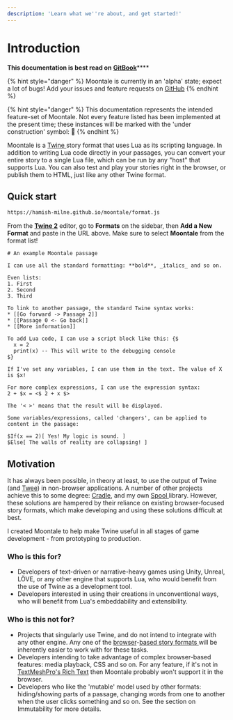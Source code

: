 ```yaml
---
description: 'Learn what we''re about, and get started!'
---
```


# Introduction

**This documentation is best read on** [**GitBook**](https://moontale.hmilne.cc/)\*\*\*\*

{% hint style="danger" %}
Moontale is currently in an 'alpha' state; expect a lot of bugs! Add your issues and feature requests on [GitHub](https://github.com/hamish-milne/moontale/issues)
{% endhint %}

{% hint style="danger" %}
This documentation represents the intended feature-set of Moontale. Not every feature listed has been implemented at the present time; these instances will be marked with the 'under construction' symbol: 🚧
{% endhint %}

Moontale is a [Twine ](https://twinery.org/)story format that uses Lua as its scripting language. In addition to writing Lua code directly in your passages, you can convert your entire story to a single Lua file, which can be run by any "host" that supports Lua. You can also test and play your stories right in the browser, or publish them to HTML, just like any other Twine format.

## Quick start

```bash
https://hamish-milne.github.io/moontale/format.js
```

From the [**Twine 2**](https://twinery.org/2/#!/stories) editor, go to **Formats** on the sidebar, then **Add a New Format** and paste in the URL above. Make sure to select **Moontale** from the format list!

```text
# An example Moontale passage

I can use all the standard formatting: **bold**, _italics_ and so on.

Even lists:
1. First
2. Second
3. Third

To link to another passage, the standard Twine syntax works:
* [[Go forward -> Passage 2]]
* [[Passage 0 <- Go back]]
* [[More information]]

To add Lua code, I can use a script block like this: {$
  x = 2
  print(x) -- This will write to the debugging console
$}

If I've set any variables, I can use them in the text. The value of X is $x!

For more complex expressions, I can use the expression syntax:
2 + $x = <$ 2 + x $>

The '< >' means that the result will be displayed.

Some variables/expressions, called 'changers', can be applied to content in the passage:

$If(x == 2)[ Yes! My logic is sound. ]
$Else[ The walls of reality are collapsing! ]
```

## Motivation

It has always been possible, in theory at least, to use the output of Twine \(and [Twee](https://github.com/tmedwards/tweego)\) in non-browser applications. A number of other projects achieve this to some degree: [Cradle](https://github.com/daterre/Cradle), and my own [Spool ](https://github.com/hamish-milne/Spool)library. However, these solutions are hampered by their reliance on existing browser-focused story formats, which make developing and using these solutions difficult at best.

I created Moontale to help make Twine useful in all stages of game development - from prototyping to production.

### Who is this for?

* Developers of text-driven or narrative-heavy games using Unity, Unreal, LÖVE, or any other engine that supports Lua, who would benefit from the use of Twine as a development tool.
* Developers interested in using their creations in unconventional ways, who will benefit from Lua's embeddability and extensibility.

### Who is this not for?

* Projects that singularly use Twine, and do not intend to integrate with any other engine. Any one of the [browser](https://klembot.github.io/chapbook/)-[based ](https://twine2.neocities.org/)[story ](https://www.motoslave.net/sugarcube/2/docs/)[formats ](https://videlais.github.io/snowman/2/)will be inherently easier to work with for these tasks.
* Developers intending to take advantage of complex browser-based features: media playback, CSS and so on. For any feature, if it's not in [TextMeshPro's Rich Text](http://digitalnativestudios.com/textmeshpro/docs/rich-text/) then Moontale probably won't support it in the browser.
* Developers who like the 'mutable' model used by other formats: hiding/showing parts of a passage, changing words from one to another when the user clicks something and so on. See the section on Immutability for more details.


